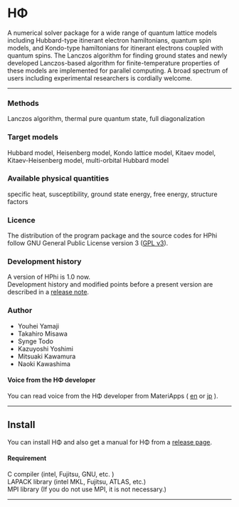 HΦ
====

A numerical solver package for a wide range of quantum lattice models including Hubbard-type itinerant electron hamiltonians, quantum spin models, and Kondo-type hamiltonians for itinerant electrons coupled with quantum spins. The Lanczos algorithm for finding ground states and newly developed Lanczos-based algorithm for finite-temperature properties of these models are implemented for parallel computing. A broad spectrum of users including experimental researchers is cordially welcome.

----
### Methods
Lanczos algorithm, thermal pure quantum state, full diagonalization  

### Target models
Hubbard model, Heisenberg model, Kondo lattice model, Kitaev model, Kitaev-Heisenberg model, multi-orbital Hubbard model

### Available physical quantities
specific heat, susceptibility, ground state energy, free energy, structure factors

### Licence

The distribution of the program package and the source codes for HPhi follow GNU General Public License version 3 ([GPL v3](http://www.gnu.org/licenses/gpl-3.0.en.html)). 

### Development history

A version of HPhi is 1.0 now.   
Development history and modified points before a present version are described in a [release note](https://github.com/QLMS/HPhi/releases). 

### Author
- Youhei Yamaji
- Takahiro Misawa
- Synge Todo
- Kazuyoshi Yoshimi
- Mitsuaki Kawamura
- Naoki Kawashima 

#### Voice from the HΦ developer  
You can read voice from the HΦ developer from MateriApps ( [en](http://ma.cms-initiative.jp/en/application-list/hphi/hphi-developer?set_language=en) or [jp](http://ma.cms-initiative.jp/ja/listapps/hphi/hphi-developer?set_language=ja) ).

----


## Install

You can install HΦ and also get a manual for HΦ from a [release page](https://github.com/QLMS/HPhi/releases).

#### Requirement
C compiler (intel, Fujitsu, GNU, etc. )  
LAPACK library (intel MKL, Fujitsu, ATLAS, etc.)  
MPI library (If you do not use MPI, it is not necessary.)

----
